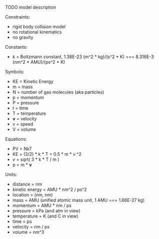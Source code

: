 TODO model description

Constraints:
 
* rigid body collision model
* no rotational kinematics
* no gravity

Constants:

* k = Boltzmann constant, 1.38E-23 (m^2 * kg)/(s^2 * K) === 8.316E-3 (nm^2 * AMU)/(ps^2 * K)

Symbols:

* KE = Kinetic Energy
* m = mass
* N = number of gas molecules (aka particles)
* p = momentum
* P = pressure
* t = time
* T = temperature
* **v** = velocity
* _v_ = speed
* V = volume
 
Equations:

* PV = NkT
* KE = (3/2) * k * T = 0.5 * m * _v_ ^2
* _v_ = sqrt( 3 * k * T / m )
* p = m * **v**

Units:

* distance = nm
* kinetic energy = AMU * nm^2 / ps^2
* location = (nm, nm)
* mass = AMU (unified atomic mass unit, 1 AMU === 1.66E-27 kg)
* momentum = AMU * nm / ps
* pressure = kPa (and atm in view)
* temperature = K (and C in view)
* time = ps
* velocity = nm / ps
* volume = nm^3
